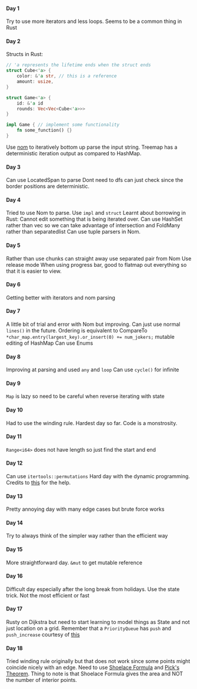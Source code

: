 #### Day 1
Try to use more iterators and less loops. Seems to be a common thing in Rust

#### Day 2
Structs in Rust:
```rust
// 'a represents the lifetime ends when the struct ends
struct Cube<'a> {
    color: &'a str, // this is a reference
    amount: usize,
}

struct Game<'a> {
    id: &'a id
    rounds: Vec<Vec<Cube<'a>>>
}

impl Game { // implement some functionality
    fn some_function() {}
}
```
Use [nom](https://docs.rs/nom) to iteratively bottom up parse the input string.
Treemap has a deterministic iteration output as compared to HashMap.

#### Day 3
Can use LocatedSpan to parse
Dont need to dfs can just check since the border positions are deterministic. 

#### Day 4 
Tried to use Nom to parse. Use `impl` and `struct`
Learnt about borrowing in Rust: Cannot edit something that is being iterated over.
Can use HashSet rather than vec so we can take advantage of intersection and FoldMany rather than separatedlist
Can use tuple parsers in Nom.

#### Day 5 
Rather than use chunks can straight away use separated pair from Nom
Use release mode 
When using progress bar, good to flatmap out everything so that it is easier to view.

#### Day 6
Getting better with iterators and nom parsing

#### Day 7 
A little bit of trial and error with Nom but improving. Can just use normal `lines()` in the future.
Ordering is equivalent to CompareTo
`*char_map.entry(largest_key).or_insert(0) += num_jokers;` mutable editing of HashMap
Can use Enums

#### Day 8
Improving at parsing and used `any` and `loop`
Can use `cycle()` for infinite

#### Day 9
`Map` is lazy so need to be careful when reverse iterating with state

#### Day 10
Had to use the winding rule. Hardest day so far. Code is a monstrosity. 

#### Day 11
`Range<i64>` does not have length so just find the start and end

#### Day 12
Can use `itertools::permutations`
Hard day with the dynamic programming. Credits to [this](https://github.com/mfornet/advent-of-code-2023/blob/main/src/bin/12.rs) for the help.

#### Day 13
Pretty annoying day with many edge cases but brute force works

#### Day 14
Try to always think of the simpler way rather than the efficient way

#### Day 15 
More straightforward day. `&mut` to get mutable reference

#### Day 16
Difficult day especially after the long break from holidays. Use the state trick. Not the most efficient or fast

#### Day 17
Rusty on Dijkstra but need to start learning to model things as State and not just location on a grid.
Remember that a `PriorityQueue` has `push` and `push_increase` courtesy of [this](https://www.reddit.com/r/adventofcode/comments/18zd7mz/2023_day_17_part_1rust_help_with_day_17_part_1/)

#### Day 18
Tried winding rule originally but that does not work since some points might coincide nicely with an edge. 
Need to use [Shoelace Formula](https://en.wikipedia.org/wiki/Shoelace_formula) and [Pick's Theorem](https://en.wikipedia.org/wiki/Pick's_theorem). Thing to note is that Shoelace Formula gives the area and NOT the number of interior points. 